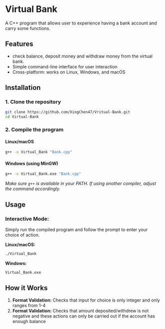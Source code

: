 # Virtual Bank

A C++ program that allows user to experience having a bank account and carry some functions.

## Features

- check balance, deposit money and withdraw money from the virtual bank.
- Simple command-line interface for user interaction
- Cross-platform: works on Linux, Windows, and macOS

## Installation

### 1. Clone the repository
```sh
git clone https://github.com/XingChen47/Vritual-Bank.git
cd Virtual-Bank
```

### 2. Compile the program

#### **Linux/macOS**
```sh
g++ -o Virtual_Bank "Bank.cpp"
```

#### **Windows (using MinGW)**
```sh
g++ -o Virtual_Bank.exe "Bank.cpp"
```
*Make sure `g++` is available in your PATH. If using another compiler, adjust the command accordingly.*


## Usage

### **Interactive Mode:**  
Simply run the compiled program and follow the prompt to enter your choice of action.

**Linux/macOS:**
```sh
./Virtual_Bank
```

**Windows:**
```sh
Virtual_Bank.exe
```


## How it Works

1. **Format Validation:** Checks that input for choice is only integer and only ranges from 1-4
2. **Format Validation:** Checks that amount deposited/withdrew is not negative and these actions can only be carried out if the account has enough balance

